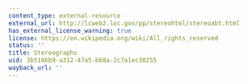 ```yaml
---
content_type: external-resource
external_url: http://lcweb2.loc.gov/pp/stereohtml/stereoabt.html
has_external_license_warning: true
license: https://en.wikipedia.org/wiki/All_rights_reserved
status: ''
title: Stereographs
uid: 3b5186b9-a312-47a5-b68a-2c7a1ec30255
wayback_url: ''
---
```

